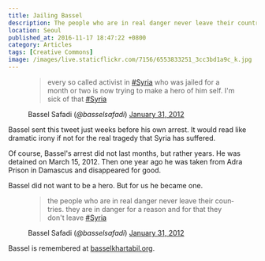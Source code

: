 ```yaml
---
title: Jailing Bassel
description: The people who are in real danger never leave their countries
location: Seoul
published_at: 2016-11-17 18:47:22 +0800
category: Articles
tags: [Creative Commons]
image: /images/live.staticflickr.com/7156/6553833251_3cc3bd1a9c_k.jpg
---
```

<figure>
  <blockquote class="blockquote" data-lang="en">
  <p lang="en" dir="ltr" class="mb-0">
    every so called activist in <a
    href="https://twitter.com/hashtag/Syria?src=hash">#Syria</a> who was jailed
    for a month or two is now trying to make a hero of him self. I&#39;m sick of
    that <a href="https://twitter.com/hashtag/Syria?src=hash">#Syria</a>
  </p>
  </blockquote>
  <figcaption class="blockquote-footer">
    Bassel Safadi (<cite title="@basselsafadi on Twitter">@basselsafadi</cite>)
    <a href="https://twitter.com/basselsafadi/status/164354870567116800">January
    31, 2012</a>
  </figcaption>
</figure>

Bassel sent this tweet just weeks before his own arrest. It would read like
dramatic irony if not for the real tragedy that Syria has suffered.

Of course, Bassel's arrest did not last months, but rather years. He was
detained on March 15, 2012. Then one year ago he was taken from Adra Prison
in Damascus and disappeared for good.

Bassel did not want to be a hero. But for us he became one.

<figure>
  <blockquote class="blockquote" data-lang="en">
  <p lang="en" dir="ltr" class="mb-0">
    the people who are in real danger never leave their countries. they are in
    danger for a reason and for that they don&#39;t leave <a
    href="https://twitter.com/hashtag/Syria?src=hash">#Syria</a>
  </p>
  </blockquote>
  <figcaption class="blockquote-footer">
    Bassel Safadi (<cite title="@basselsafadi on Twitter">@basselsafadi</cite>)
    <a href="https://twitter.com/basselsafadi/status/164355948582932480">January
    31, 2012</a>
  </figcaption>
</figure>

Bassel is remembered at [basselkhartabil.org].

[basselkhartabil.org]: https://basselkhartabil.org/
